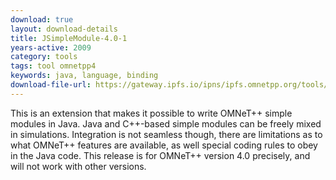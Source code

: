 ```yaml
---
download: true
layout: download-details
title: JSimpleModule-4.0-1
years-active: 2009
category: tools
tags: tool omnetpp4
keywords: java, language, binding
download-file-url: https://gateway.ipfs.io/ipns/ipfs.omnetpp.org/tools/jsimplemodule-opp4.0-1.tgz
---
```


This is an extension that makes it possible to write OMNeT++ simple modules in
Java. Java and C++-based simple modules can be freely mixed in simulations.
Integration is not seamless though, there are limitations as to what OMNeT++
features are available, as well special coding rules to obey in the Java code.
This release is for OMNeT++ version 4.0 precisely, and will not work with other
versions.
